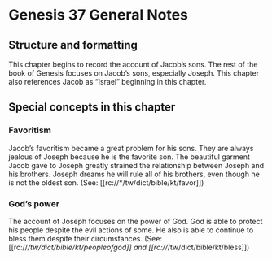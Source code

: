 # Genesis 37 General Notes
## Structure and formatting

This chapter begins to record the account of Jacob’s sons. The rest of the book of Genesis focuses on Jacob’s sons, especially Joseph. This chapter also references Jacob as “Israel” beginning in this chapter.

## Special concepts in this chapter

### Favoritism
Jacob’s favoritism became a great problem for his sons. They are always jealous of Joseph because he is the favorite son. The beautiful garment Jacob gave to Joseph greatly strained the relationship between Joseph and his brothers. Joseph dreams he will rule all of his brothers, even though he is not the oldest son. (See: [[rc://*/tw/dict/bible/kt/favor]])

### God’s power
The account of Joseph focuses on the power of God. God is able to protect his people despite the evil actions of some. He also is able to continue to bless them despite their circumstances. (See: [[rc://*/tw/dict/bible/kt/peopleofgod]] and [[rc://*/tw/dict/bible/kt/bless]])